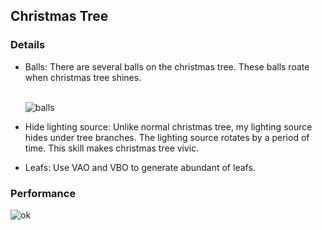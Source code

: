 ## Christmas Tree


### Details
 - Balls:
    There are several balls on the christmas tree. These balls roate when christmas tree shines. <br />
     <br />
  
   ![balls](https://cloud.githubusercontent.com/assets/16565587/24786859/6cf7d5f8-1b19-11e7-9a0d-7ca085157513.gif)
 
 - Hide lighting source:
   Unlike normal christmas tree, my lighting source hides under tree branches. The lighting source rotates by a period of time. This skill makes christmas tree vivic.<br />  
 - Leafs:
   Use VAO and VBO to generate abundant of leafs.<br /> 
 

### Performance

  ![ok](https://cloud.githubusercontent.com/assets/16565587/24786708/7c3480a8-1b18-11e7-9036-346c54370257.gif)
